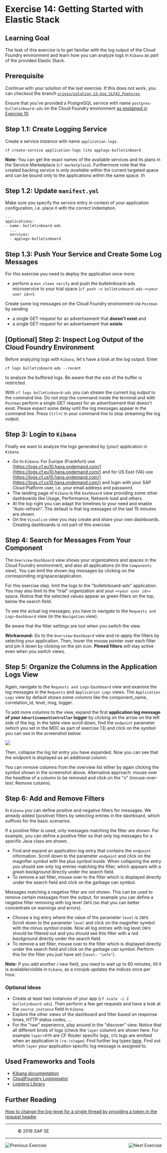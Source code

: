 Exercise 14: Getting Started with Elastic Stack
=====================================

## Learning Goal
The task of this exercise is to get familiar with the log output of the Cloud Foundry environment and learn how you can analyze logs in `Kibana` as part of the provided Elastic Stack.

## Prerequisite
Continue with your solution of the last exercise. If this does not work, you can checkout the branch [`origin/solution-13-Use_SLF4J_Features`](https://github.com/SAP/cloud-bulletinboard-ads/tree/solution-13-Use-SLF4J-Features).

Ensure that you've provided a PostgreSQL service with name `postgres-bulletinboard-ads` on the Cloud Foundry environment [as explained in Exercise 10](/ConnectDatabase/Exercise_10_DeployAdsWithDBServiceOnCF.md).


## Step 1.1: Create Logging Service
Create a service instance with name `application-logs`. 

```
cf create-service application-logs lite applogs-bulletinboard
```

**Note:** You can get the exact names of the available services and its plans in the Service Marketplace (`cf marketplace`). Furthermore note that the created backing service is only *available* within the current targeted space and can be bound only to the applications within the same space.
th
## Step 1.2: Update `manifest.yml`
Make sure you specify the service entry in context of your application configuration, i.e. place it with the correct indentation.

```
---
applications:
- name: bulletinboard-ads
  ...
  services:
  - applogs-bulletinboard
```


## Step 1.3: Push Your Service and Create Some Log Messages

For this exercise you need to deploy the application once more:
- perform a `mvn clean verify` and push the bulletinboard-ads microservice to your trial space (`cf push –n bulletinboard-ads-<<your user id>>`). 

Create some log messages on the Cloud Foundry environment via `Postman` by sending
- a single GET-request for an advertisement that **doesn't exist** and
- a single GET-request for an advertisement that **exists**

## [Optional] Step 2: Inspect Log Output of the Cloud Foundry Environment
Before analyzing logs with `Kibana`, let's have a look at the log output. Enter 
```
cf logs bulletinboard-ads --recent
```
to analyze the buffered logs. Be aware that the size of the buffer is restricted.

With `cf logs bulletinboard-ads` you can stream the current log output to the command line. Do not stop the command inside the terminal and with `Postman` perform a single GET request for an advertisement that doesn't exist. Please expect some delay until the log messages appear in the command line. Press `Ctrl+C` in your command line to stop streaming the log output.


## Step 3: Login to `Kibana`
Finally we want to analyze the logs generated by (your) application in `Kibana`.

- Go to `Kibana`: For Europe (Frankfurt) use [https://logs.cf.eu10.hana.ondemand.com/](https://logs.cf.eu10.hana.ondemand.com/) and for US East (VA) use [https://logs.cf.us10.hana.ondemand.com/](https://logs.cf.us10.hana.ondemand.com/) and login with your SAP Cloud Platform user, i.e. your email address and password.
- The landing page of `Kibana` is the `Dashboard` view providing some other dashboards like Usage, Performance, Network load and others. 
- At the top right you can adapt the timelines to your need and enable "Auto-refresh". The default is that log messages of the last 15 minutes are shown.
- On the `Visualize` view you may create and share your own dashboards. Creating dashboards is not part of this exercise.

## Step 4: Search for Messages From Your Component
The `Overview`-`Dashboard` view shows your organizations and spaces in the Cloud Foundry environment, and also all applications (in the `Components` view).
You can limit the shown log messages by clicking on the corresponding org/space/application.

For this exercise step, limit the logs to the "bulletinboard-ads" application. You may also limit to the "trial" organization and your `<<your user id>>` space.
Notice that the selected values appear as green filters on the top, below the search field.

To see the actual log messages, you have to navigate to the `Requests and Logs`-`Dashboard` view (in the `Navigation` view).

Be aware that the filter settings are lost when you switch the view.

**Workaround:** Go to the `Overview`-`Dashboard` view and re-apply the filters by selecting your application.
Then, hover the mouse pointer over each filter and pin it down by clicking on the pin icon. __Pinned filters__ will stay active even when you switch views.


## Step 5: Organize the Columns in the Application Logs View
Again, navigate to the `Requests and Logs`-`Dashboard` view and examine the log messages in the `Requests` and `Application Logs` views. The `Application Logs` view by default shows some columns like the component_name, correlation_id, level, msg,	logger.

To add more columns to the view, expand the first **application log message of your `AdvertisementController` logger** by clicking on the arrow on the left side of the log. In the table view scroll down, find the `endpoint` parameter (which you set in the MDC as part of exercise 13) and click on the symbol you can see in the screenshot below:

![](images/Screenshot-SetKibanaColumn.png)

Then, collapse the log list entry you have expanded. Now you can see that the endpoint is displayed as an additional column.

You can remove columns from the overview list either by again clicking the symbol shown in the screenshot above. Alternative approach: mouse over the headline of a column to be removed and click on the "x" (mouse-over-text: Remove column).

## Step 6: Add and Remove Filters
In `Kibana` you can define positive and negative filters for messages.
We already added (positive) filters by selecting entries in the dashboard, which suffices for the basic scenarios.

If a positive filter is used, only messages matching the filter are shown. For example, you can define a positive filter so that only log messages for a specific Java class are shown.

- Find and expand an application log entry that contains the `endpoint` information. Scroll down to the parameter `endpoint` and click on the magnifier symbol with the plus symbol inside. When collapsing the entry you should see only log entries matching the filter, which appears with a *green background* directly under the search field.
- To remove a set filter, mouse over to the filter which is displayed directly under the search field and click on the garbage can symbol.

Messages matching a negative filter are not shown. This can be used to remove certain messages from the output, for example you can define a negative filter removing with log level `INFO` (so that you can better concentrate on warnings and errors).

- Choose a log entry where the value of the parameter `level` is `INFO`. Scroll down to the parameter `level` and click on the magnifier symbol with the minus symbol inside. Now all log entries with log level `INFO` should be filtered out and you should see this filter with a *red background* directly under the search field.
- To remove a set filter, mouse over to the filter which is displayed directly under the search field and click on the garbage can symbol. Perform this for the filter you just have set (`level: "info"`).

**Note:** If you add another / new field, you need to wait up to 60 minutes, till it is available/visible in `Kibana`, as a cronjob updates the indices once per hour.


### Optional Ideas
- Create at least two instances of your app (`cf scale -i 2 bulletinboard-ads`). Then perform a few get requests and have a look at the `source_instance` field in `Kibana`.
- Explore the other views of the dashboard and filter based on response times, HTTP status codes, ...
- For the "raw" experience, play around in the "discover" view. Notice that all different kinds of logs (check the `layer` column) are shown here. For example `layer`=`RTR` are CF Router specific logs, `STG` logs are emitted when an application is `(re-)staged`. Find further log types [here](https://docs.cloudfoundry.org/devguide/deploy-apps/streaming-logs.html). Find out which `layer` your application specific log message is assigned to.

## Used Frameworks and Tools
- [Kibana documentation](https://www.elastic.co/products/kibana)
- [CloudFoundry Loggregator](https://github.com/cloudfoundry/Loggregator)
- [Logging Library](https://github.com/SAP/cf-java-logging-support)

## Further Reading
[How to change the log-level for a single thread by providing a token in the request header](https://github.com/SAP/cf-java-logging-support/wiki/Dynamic-Log-Levels)




***
<dl>
  <dd>
  <div class="footer">&copy; 2018 SAP SE</div>
  </dd>
</dl>
<hr>
<a href="/LoggingTracing/Exercise_13_Use_SLF4J_Features.md">
  <img align="left" alt="Previous Exercise">
</a>
<a href="/Service2ServiceCommunication/Exercise_16_Call_UserService.md">
  <img align="right" alt="Next Exercise">
</a>
